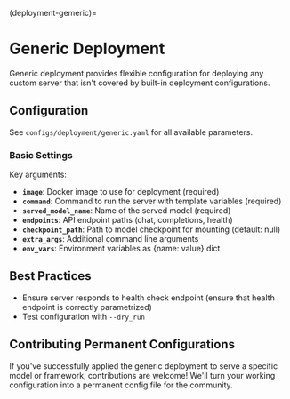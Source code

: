 (deployment-gemeric)=

# Generic Deployment

Generic deployment provides flexible configuration for deploying any custom server that isn't covered by built-in deployment configurations.

## Configuration

See `configs/deployment/generic.yaml` for all available parameters.

### Basic Settings

Key arguments:
- **`image`**: Docker image to use for deployment (required)
- **`command`**: Command to run the server with template variables (required)
- **`served_model_name`**: Name of the served model (required)
- **`endpoints`**: API endpoint paths (chat, completions, health)
- **`checkpoint_path`**: Path to model checkpoint for mounting (default: null)
- **`extra_args`**: Additional command line arguments
- **`env_vars`**: Environment variables as {name: value} dict

## Best Practices
- Ensure server responds to health check endpoint (ensure that health endpoint is correctly parametrized)
- Test configuration with `--dry_run`

## Contributing Permanent Configurations

If you've successfully applied the generic deployment to serve a specific model or framework, contributions are welcome! We'll turn your working configuration into a permanent config file for the community.

